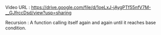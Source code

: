Video URL : https://drive.google.com/file/d/1oeLxJ-jAygPTf55nfV7M-__GJfrccDsd/view?usp=sharing

Recursion : A function calling itself again and again until it reaches base condition.
